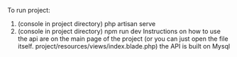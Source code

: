 To run project:
1) (console in project directory) php artisan serve
2) (console in project directory) npm run dev
Instructions on how to use the api are on the main page of the project
(or you can just open the file itself. project/resources/views/index.blade.php)
the API is built on Mysql
